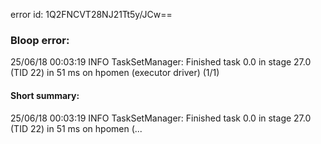 error id: 1Q2FNCVT28NJ21Tt5y/JCw==
### Bloop error:

25/06/18 00:03:19 INFO TaskSetManager: Finished task 0.0 in stage 27.0 (TID 22) in 51 ms on hpomen (executor driver) (1/1)
#### Short summary: 

25/06/18 00:03:19 INFO TaskSetManager: Finished task 0.0 in stage 27.0 (TID 22) in 51 ms on hpomen (...